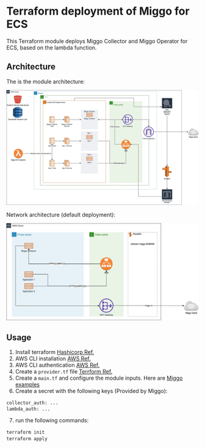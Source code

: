 # Terraform deployment of Miggo for ECS

This Terraform module deploys Miggo Collector and Miggo Operator for ECS, based on the lambda function.


## Architecture

The is the module architecture:

<img src="https://github.com/miggo-io/terraform-aws-miggo-deployment/blob/main/imges/ECS_Terraform_Deployment.jpg?raw=true" width="900">

Network architecture (default deployment):

<img src="https://github.com/miggo-io/terraform-aws-miggo-deployment/blob/main/imges/ECS_Terraform_Deployment_Network.jpg?raw=true" width="900">


## Usage

1. Install terraform [Hashicorp Ref.](https://developer.hashicorp.com/terraform/tutorials/aws-get-started/install-cli)
2. AWS CLI installation  [AWS Ref.](https://docs.aws.amazon.com/cli/latest/userguide/getting-started-install.html)
3. AWS CLI authentication [AWS Ref.](https://docs.aws.amazon.com/cli/latest/userguide/cli-chap-configure.html)
4. Create a `provider.tf` file [Terrform Ref.](https://www.terraform.io/language/providers/configuration)
5. Create a `main.tf` and configure the module inputs. Here are [Miggo examples](https://github.com/miggo-io/terraform-aws-miggo-deployment/tree/main/examples)
6. Create a secret with the following keys (Provided by Miggo):
```
collector_auth: ...
lambda_auth: ...
```
7. run the following commands:
```sh
terraform init
terraform apply
```
